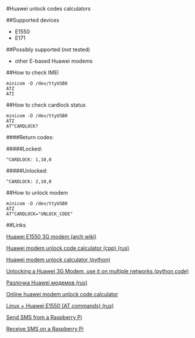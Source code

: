 #Huawei unlock codes calculators

##Supported devices
- E1550
- E171

##Possibly supported (not tested)
- other E-based Huawei modems

##How to check IMEI

    minicom -D /dev/ttyUSB0
    ATZ
    ATI

##How to check cardlock status

    minicom -D /dev/ttyUSB0
    ATZ
    AT^CARDLOCK?

####Return codes:

#####Locked:

    ^CARDLOCK: 1,10,0

#####Unlocked:

    ^CARDLOCK: 2,10,0

##How to unlock modem

    minicom -D /dev/ttyUSB0
    ATZ
    AT^CARDLOCK="UNLOCK_CODE"

##Links

[Huawei E1550 3G modem (arch wiki)](https://wiki.archlinux.org/index.php/Huawei_E1550_3G_modem)

[Huawei modem unlock code calculator (cpp) (rus)](https://github.com/forth32/huaweicalc)

[Huawei modem unlock calculator (python)](https://c0debreaker.com/tag/command-line/)

[Unlocking a Huawei 3G Modem, use it on multiple networks (python code)](https://zenu.wordpress.com/2011/05/19/unlocking-3g-modems-and-using-them-on-other-networks/)

[Разлочка Huawei модемов (rus)](http://blog.angel2s2.ru/2010/07/huawei.html)

[Online huawei modem unlock code calculator](http://a-zgsm.com/freecode/huawei/submit/)

[Linux + Huawei E1550 (AT commands) (rus)](http://galaober.org.ua/node/73)

[Send SMS from a Raspberry Pi](http://mattiasnorell.com/send-sms-from-a-raspberry-pi/)

[Receive SMS on a Raspberry Pi](http://mattiasnorell.com/receive-sms-on-a-raspberry-pi/)
